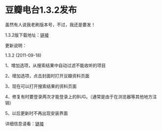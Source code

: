 # 豆瓣电台1.3.2发布

虽然有人说我老刷版本号，不过，我还是要发！

1.3.2版下载地址：[链接](/attachment/up/doubanfm/DoubanFMSetup_1.3.2.exe)

更新说明：

1.3.2 (2011-09-18)

1、增加选项，从搜索结果中自动过滤不能收听的项目

2、增加选项，点击封面时打开豆瓣资料页面

3、现在可以打开搜索结果的资料页面

4、修复有时要登录两次才能登录上的BUG。（通常是由于在浏览器等其他地方注销）

5、以后更新时不再出现安装界面

详细信息请看：[链接](/article/doubanfm)
